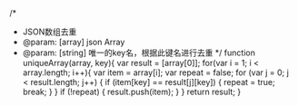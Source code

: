 /*
 * JSON数组去重
 * @param: [array] json Array
 * @param: [string] 唯一的key名，根据此键名进行去重
 */
function uniqueArray(array, key){
  var result = [array[0]];
  for(var i = 1; i < array.length; i++){
    var item = array[i];
    var repeat = false;
    for (var j = 0; j < result.length; j++) {
      if (item[key] == result[j][key]) {
        repeat = true;
        break;
      }
    }
    if (!repeat) {
      result.push(item);
    }
  }
  return result;
}